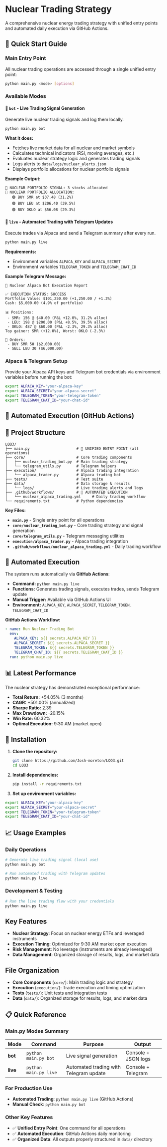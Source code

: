# Nuclear Trading Strategy

A comprehensive nuclear energy trading strategy with unified entry points and automated daily execution via GitHub Actions.

## 🚀 Quick Start Guide

### Main Entry Point

All nuclear trading operations are accessed through a single unified entry point:

```bash
python main.py <mode> [options]
```

### Available Modes

#### 🤖 `bot` - Live Trading Signal Generation

Generate live nuclear trading signals and log them locally.

```bash
python main.py bot
```

**What it does:**

- Fetches live market data for all nuclear and market symbols
- Calculates technical indicators (RSI, moving averages, etc.)
- Evaluates nuclear strategy logic and generates trading signals
- Logs alerts to `data/logs/nuclear_alerts.json`
- Displays portfolio allocations for nuclear portfolio signals

**Example Output:**

```text
🚨 NUCLEAR PORTFOLIO SIGNAL: 3 stocks allocated
🎯 NUCLEAR PORTFOLIO ALLOCATION:
   🟢 BUY SMR at $37.48 (31.2%)
   🟢 BUY LEU at $206.40 (39.5%)
   🟢 BUY OKLO at $56.08 (29.3%)
```

#### 🚀 `live` - Automated Trading with Telegram Updates

Execute trades via Alpaca and send a Telegram summary after every run.

```bash
python main.py live
```

**Requirements:**

- Environment variables `ALPACA_KEY` and `ALPACA_SECRET`
- Environment variables `TELEGRAM_TOKEN` and `TELEGRAM_CHAT_ID`

**Example Telegram Message:**

```text
🚀 Nuclear Alpaca Bot Execution Report

✅ EXECUTION STATUS: SUCCESS
Portfolio Value: $101,250.00 (+1,250.00 / +1.3%)
Cash: $5,000.00 (4.9% of portfolio)

📊 Positions:
 - SMR: 156 @ $40.00 (P&L +12.0%, 31.2% alloc)
 - LEU: 198 @ $200.00 (P&L +8.5%, 39.5% alloc)
 - OKLO: 487 @ $60.00 (P&L -2.3%, 29.3% alloc)
Top gainer: SMR (+12.0%), Worst: OKLO (-2.3%)

📝 Orders:
 - BUY SMR 50 ($2,000.00)
 - SELL LEU 30 ($6,000.00)
```

### Alpaca & Telegram Setup

Provide your Alpaca API keys and Telegram bot credentials via environment variables before running the bot:

```bash
export ALPACA_KEY="your-alpaca-key"
export ALPACA_SECRET="your-alpaca-secret"
export TELEGRAM_TOKEN="your-telegram-token"
export TELEGRAM_CHAT_ID="your-chat-id"
```

## 🤖 Automated Execution (GitHub Actions)

## 📁 Project Structure

```text
LQQ3/
├── main.py                     # 🎯 UNIFIED ENTRY POINT (all operations)
├── core/                       # Core trading components
│   ├── nuclear_trading_bot.py  # Main trading strategy
│   └── telegram_utils.py       # Telegram helpers
├── execution/                  # Alpaca trading integration
│   └── alpaca_trader.py        # Alpaca trading bot
├── tests/                      # Test suite
├── data/                       # Data storage & results
│   └── logs/                   # Live trading alerts and logs
├── .github/workflows/          # 🤖 AUTOMATED EXECUTION
│   └── nuclear_alpaca_trading.yml     # Daily trading workflow
└── requirements.txt            # Python dependencies
```

**Key Files:**

- **`main.py`** - Single entry point for all operations
- **`core/nuclear_trading_bot.py`** - Core trading strategy and signal generation
- **`core/telegram_utils.py`** - Telegram messaging utilities
- **`execution/alpaca_trader.py`** - Alpaca trading integration
- **`.github/workflows/nuclear_alpaca_trading.yml`** - Daily trading workflow

## 🤖 Automated Execution

The system runs automatically via **GitHub Actions**:

- **Command:** `python main.py live`
- **Functions:** Generates trading signals, executes trades, sends Telegram update
- **Manual Trigger:** Available via GitHub Actions UI
- **Environment:** `ALPACA_KEY`, `ALPACA_SECRET`, `TELEGRAM_TOKEN`, `TELEGRAM_CHAT_ID`

**GitHub Actions Workflow:**

```yaml
- name: Run Nuclear Trading Bot
  env:
    ALPACA_KEY: ${{ secrets.ALPACA_KEY }}
    ALPACA_SECRET: ${{ secrets.ALPACA_SECRET }}
    TELEGRAM_TOKEN: ${{ secrets.TELEGRAM_TOKEN }}
    TELEGRAM_CHAT_ID: ${{ secrets.TELEGRAM_CHAT_ID }}
  run: python main.py live
```

## 📊 Latest Performance

The nuclear strategy has demonstrated exceptional performance:

- **Total Return:** +54.05% (3 months)
- **CAGR:** +501.00% (annualized)
- **Sharpe Ratio:** 2.39
- **Max Drawdown:** -20.15%
- **Win Rate:** 60.32%
- **Optimal Execution:** 9:30 AM (market open)

## 🔧 Installation

1. **Clone the repository:**

   ```bash
   git clone https://github.com/Josh-moreton/LQQ3.git
   cd LQQ3
   ```

2. **Install dependencies:**

   ```bash
   pip install -r requirements.txt
   ```

3. **Set up environment variables:**

```bash
export ALPACA_KEY="your-alpaca-key"
export ALPACA_SECRET="your-alpaca-secret"
export TELEGRAM_TOKEN="your-telegram-token"
export TELEGRAM_CHAT_ID="your-chat-id"
```

## 📈 Usage Examples

### Daily Operations

```bash
# Generate live trading signal (local use)
python main.py bot

# Run automated trading with Telegram updates
python main.py live
```

### Development & Testing

```bash
# Run the live trading flow with your credentials
python main.py live
```

## Key Features

- **Nuclear Strategy**: Focus on nuclear energy ETFs and leveraged instruments
- **Execution Timing**: Optimized for 9:30 AM market open execution
- **Risk Management**: No leverage (instruments are already leveraged)
- **Data Management**: Organized storage of results, logs, and market data

## File Organization

- **Core Components** (`core/`): Main trading logic and strategy
- **Execution** (`execution/`): Trade execution and timing optimization
- **Tests** (`tests/`): Unit tests and integration tests
- **Data** (`data/`): Organized storage for results, logs, and market data

## 📋 Quick Reference

### Main.py Modes Summary

| Mode   | Command                | Purpose                              | Output                |
|--------|------------------------|--------------------------------------|-----------------------|
| **bot**   | `python main.py bot`    | Live signal generation               | Console + JSON logs   |
| **live**  | `python main.py live`   | Automated trading with Telegram update | Console + Telegram |

### For Production Use

- **Automated Trading**: `python main.py live` (GitHub Actions)
- **Manual Check**: `python main.py bot`

### Other Key Features

- ✅ **Unified Entry Point**: One command for all operations
- ✅ **Automated Execution**: GitHub Actions daily monitoring
- ✅ **Organized Data**: All outputs properly structured in `data/` directory
